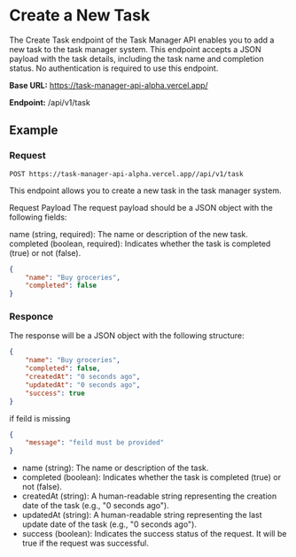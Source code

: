 # Create a New Task

The Create Task endpoint of the Task Manager API enables you to add a new task to the task manager system. This endpoint accepts a JSON payload with the task details, including the task name and completion status. No authentication is required to use this endpoint.

**Base URL:** https://task-manager-api-alpha.vercel.app/

**Endpoint:** /api/v1/task

## Example

### Request
```http
POST https://task-manager-api-alpha.vercel.app//api/v1/task
```
This endpoint allows you to create a new task in the task manager system.

Request Payload
The request payload should be a JSON object with the following fields:

name (string, required): The name or description of the new task.
completed (boolean, required): Indicates whether the task is completed (true) or not (false).

```json
{
    "name": "Buy groceries",
    "completed": false
}
```

### Responce
The response will be a JSON object with the following structure:
```json
{
    "name": "Buy groceries",
    "completed": false,
    "createdAt": "0 seconds ago",
    "updatedAt": "0 seconds ago",
    "success": true
}
```

if feild is missing
```json
{
    "message": "feild must be provided"
}
```
- name (string): The name or description of the task.
- completed (boolean): Indicates whether the task is completed (true) or not (false).
- createdAt (string): A human-readable string representing the creation date of the task (e.g., "0 seconds ago").
- updatedAt (string): A human-readable string representing the last update date of the task (e.g., "0 seconds ago").
- success (boolean): Indicates the success status of the request. It will be true if the request was successful.
